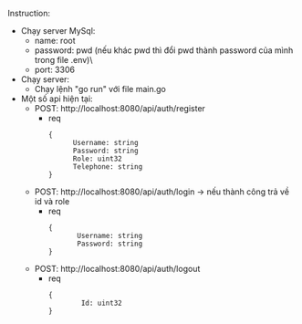 Instruction:
* Chạy server MySql:
  * name: root
  * password: pwd (nếu khác pwd thì đổi pwd thành password của mình trong file .env)\
  * port: 3306
* Chạy server:
  * Chạy lệnh "go run" với file main.go
* Một số api hiện tại:
  * POST: http://localhost:8080/api/auth/register
    * req
      ```
      {
            Username: string
            Password: string
            Role: uint32
            Telephone: string
      }
      ```
  * POST: http://localhost:8080/api/auth/login -> nếu thành công trả về id và role
    * req
      ```
      {
             Username: string
             Password: string
      }
      ```
  * POST: http://localhost:8080/api/auth/logout
    * req
      ```
      {
              Id: uint32
      }
      ```
